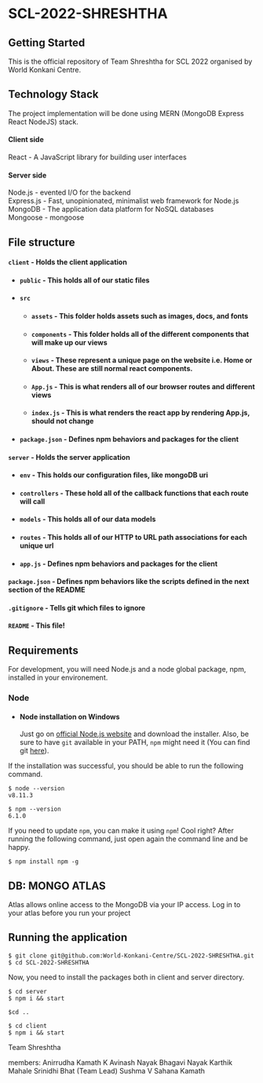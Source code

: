 # SCL-2022-SHRESHTHA

## Getting Started
This is the official repository of Team Shreshtha for SCL 2022 organised by World Konkani Centre.

## Technology Stack
The project implementation will be done using MERN (MongoDB Express React NodeJS) stack. 
#### Client side
  React - A JavaScript library for building user interfaces<br>
#### Server side
  Node.js - evented I/O for the backend<br>
  Express.js - Fast, unopinionated, minimalist web framework for Node.js<br>
  MongoDB - The application data platform for NoSQL databases<br>
  Mongoose - mongoose<br>

## File structure
#### `client` - Holds the client application
- #### `public` - This holds all of our static files
- #### `src`
    - #### `assets` - This folder holds assets such as images, docs, and fonts
    - #### `components` - This folder holds all of the different components that will make up our views
    - #### `views` - These represent a unique page on the website i.e. Home or About. These are still normal react components.
    - #### `App.js` - This is what renders all of our browser routes and different views
    - #### `index.js` - This is what renders the react app by rendering App.js, should not change
- #### `package.json` - Defines npm behaviors and packages for the client
#### `server` - Holds the server application
- #### `env` - This holds our configuration files, like mongoDB uri
- #### `controllers` - These hold all of the callback functions that each route will call
- #### `models` - This holds all of our data models
- #### `routes` - This holds all of our HTTP to URL path associations for each unique url
- #### `app.js` - Defines npm behaviors and packages for the client
#### `package.json` - Defines npm behaviors like the scripts defined in the next section of the README
#### `.gitignore` - Tells git which files to ignore
#### `README` - This file!

## Requirements
For development, you will need Node.js and a node global package, npm, installed in your environement.

### Node
- #### Node installation on Windows

  Just go on [official Node.js website](https://nodejs.org/) and download the installer.
Also, be sure to have `git` available in your PATH, `npm` might need it (You can find git [here](https://git-scm.com/)).

If the installation was successful, you should be able to run the following command.

    $ node --version
    v8.11.3

    $ npm --version
    6.1.0

If you need to update `npm`, you can make it using `npm`! Cool right? After running the following command, just open again the command line and be happy.

    $ npm install npm -g
    
## DB: MONGO ATLAS
    
   Atlas allows online access to the MongoDB via your IP access. Log in to your atlas before you run your project
    
## Running the application

    $ git clone git@github.com:World-Konkani-Centre/SCL-2022-SHRESHTHA.git
    $ cd SCL-2022-SHRESHTHA
    
  Now, you need to install the packages both in client and server directory. 
  
    $ cd server
    $ npm i && start
    
    $cd ..
   
    $ cd client
    $ npm i && start



Team Shreshtha

members:
Anirrudha Kamath
K Avinash Nayak
Bhagavi Nayak
Karthik Mahale
Srinidhi Bhat (Team Lead)
Sushma
V Sahana Kamath
